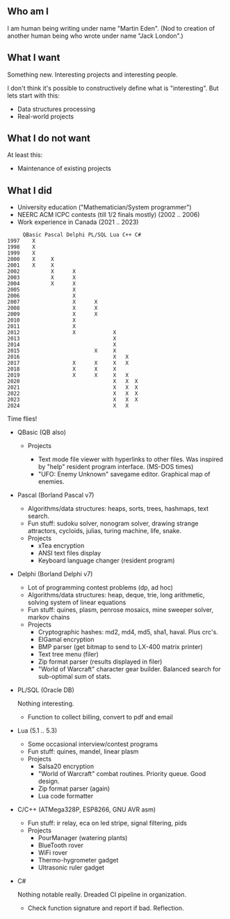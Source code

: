 ## Who am I

I am human being writing under name "Martin Eden". (Nod to creation of
another human being who wrote under name "Jack London".)

## What I want

Something new. Interesting projects and interesting people.

I don't think it's possible to constructively define what is "interesting".
But lets start with this:

  * Data structures processing
  * Real-world projects

## What I do not want

At least this:

  * Maintenance of existing projects

## What I did

* University education ("Mathematician/System programmer")
* NEERC ACM ICPC contests (till 1/2 finals mostly) (2002 .. 2006)
* Work experience in Canada (2021 .. 2023)

```
     QBasic Pascal Delphi PL/SQL Lua C++ C#
1997    X
1998    X
1999    X
2000    X     X
2001    X     X
2002          X      X
2003          X      X
2004          X      X
2005                 X
2006                 X
2007                 X      X
2008                 X      X
2009                 X      X
2010                 X
2011                 X
2012                 X            X
2013                              X
2014                              X
2015                        X     X
2016                              X   X
2017                 X      X     X   X
2018                 X      X     X
2019                 X      X     X   X
2020                              X   X  X
2021                              X   X  X
2022                              X   X  X
2023                              X   X  X
2024                              X   X
```

Time flies!

* QBasic (QB also)

  * Projects

    * Text mode file viewer with hyperlinks to other files.
      Was inspired by "help" resident program interface. (MS-DOS times)
    * "UFO: Enemy Unknown" savegame editor. Graphical map of enemies.

* Pascal (Borland Pascal v7)

  * Algorithms/data structures: heaps, sorts, trees, hashmaps, text search.
  * Fun stuff: sudoku solver, nonogram solver, drawing strange attractors, cycloids,
    julias, turing machine, life, snake.
  * Projects
    * xTea encryption
    * ANSI text files display
    * Keyboard language changer (resident program)

* Delphi (Borland Delphi v7)

  * Lot of programming contest problems (dp, ad hoc)
  * Algorithms/data structures: heap, deque, trie, long arithmetic, solving system of linear equations
  * Fun stuff: quines, plasm, penrose mosaics, mine sweeper solver, markov chains
  * Projects
    * Cryptographic hashes: md2, md4, md5, sha1, haval. Plus crc's.
    * ElGamal encryption
    * BMP parser (get bitmap to send to LX-400 matrix printer)
    * Text tree menu (filer)
    * Zip format parser (results displayed in filer)
    * "World of Warcraft" character gear builder. Balanced search for sub-optimal sum of stats.

* PL/SQL (Oracle DB)

  Nothing interesting.

  * Function to collect billing, convert to pdf and email

* Lua (5.1 .. 5.3)

  * Some occasional interview/contest programs
  * Fun stuff: quines, mandel, linear plasm
  * Projects
    * Salsa20 encryption
    * "World of Warcraft" combat routines. Priority queue. Good design.
    * Zip format parser (again)
    * Lua code formatter

* C/C++ (ATMega328P, ESP8266, GNU AVR asm)

  * Fun stuff: ir relay, eca on led stripe, signal filtering, pids
  * Projects
    * PourManager (watering plants)
    * BlueTooth rover
    * WiFi rover
    * Thermo-hygrometer gadget
    * Ultrasonic ruler gadget

* C#

  Nothing notable really. Dreaded CI pipeline in organization.

  * Check function signature and report if bad. Reflection.
